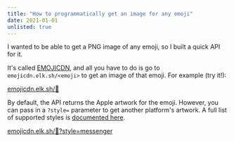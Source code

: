 ```yaml
---
title: "How to programmatically get an image for any emoji"
date: 2021-01-01
unlisted: true
---
```


I wanted to be able to get a PNG image of any emoji, so I built a quick API for it.

It's called [EMOJICDN](https://emojicdn.elk.sh), and all you have to do is go to `emojicdn.elk.sh/<emoji>` to get an image of that emoji. For example (try it!):

[emojicdn.elk.sh/🐢](https://emojicdn.elk.sh/🐢)

By default, the API returns the Apple artwork for the emoji. However, you can pass in a `?style=` parameter to get another platform's artwork. A full list of supported styles is [documented here](https://github.com/benborgers/emojicdn#emoji-style).

[emojicdn.elk.sh/🐢?style=messenger](https://emojicdn.elk.sh/🐢?style=messenger)
